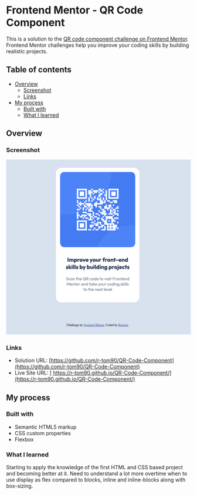 # Frontend Mentor - QR Code Component

This is a solution to the [QR code component challenge on Frontend Mentor](https://www.frontendmentor.io/challenges/qr-code-component-iux_sIO_H). Frontend Mentor challenges help you improve your coding skills by building realistic projects.

## Table of contents

- [Overview](#overview)
  - [Screenshot](#screenshot)
  - [Links](#links)
- [My process](#my-process)
  - [Built with](#built-with)
  - [What I learned](#what-i-learned)

## Overview

### Screenshot

![](Screenshot.png)

### Links

- Solution URL: [https://github.com/r-tom90/QR-Code-Component](https://github.com/r-tom90/QR-Code-Component)
- Live Site URL: [ https://r-tom90.github.io/QR-Code-Component/](https://r-tom90.github.io/QR-Code-Component/)

## My process

### Built with

- Semantic HTML5 markup
- CSS custom properties
- Flexbox

### What I learned

Starting to apply the knowledge of the first HTML and CSS based project and becoming better at it. Need to understand a lot more overtime when to use display as flex compared to blocks, inline and inline-blocks along with box-sizing.
